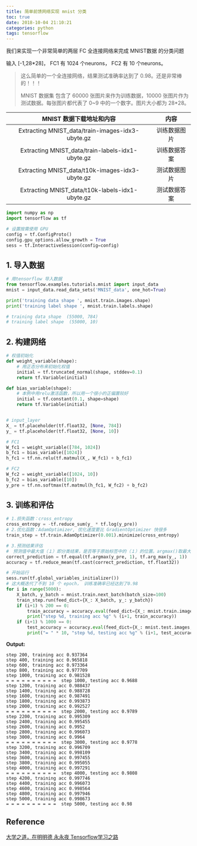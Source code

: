 ```yaml
---
title: 简单前馈网络实现 mnist 分类
toc: true
date: 2018-10-04 21:10:21
categories: python
tags: tensorflow
---
```


我们来实现一个非常简单的两层 FC 全连接网络来完成 MNIST数据 的分类问题

<!-- more --> 

输入 [-1,28*28]， FC1 有 1024 个neurons， FC2 有 10 个neurons。

> 这么简单的一个全连接网络，结果测试准确率达到了 0.98。还是非常棒的！！！
>
> MNIST 数据集 包含了 60000 张图片来作为训练数据，10000 张图片作为测试数据。每张图片都代表了 0~9 中的一个数字。图片大小都为 28\*28。

MNIST 数据下载地址和内容 | 内容
:-------:|:-------:
Extracting MNIST_data/train-images-idx3-ubyte.gz | 训练数据图片
Extracting MNIST_data/train-labels-idx1-ubyte.gz | 训练数据答案
Extracting MNIST_data/t10k-images-idx3-ubyte.gz | 测试数据图片
Extracting MNIST_data/t10k-labels-idx1-ubyte.gz | 测试数据答案

```python
import numpy as np
import tensorflow as tf

# 设置按需使用 GPU
config = tf.ConfigProto()
config.gpu_options.allow_growth = True
sess = tf.InteractiveSession(config=config)
```

## 1. 导入数据

```python
# 用tensorflow 导入数据
from tensorflow.examples.tutorials.mnist import input_data
mnist = input_data.read_data_sets('MNIST_data', one_hot=True)
```

```python
print('training data shape ', mnist.train.images.shape)
print('training label shape ', mnist.train.labels.shape)

# training data shape  (55000, 784)
# training label shape  (55000, 10)
```

## 2. 构建网络

```python
# 权值初始化
def weight_variable(shape):
    # 用正态分布来初始化权值
    initial = tf.truncated_normal(shape, stddev=0.1)
    return tf.Variable(initial)

def bias_variable(shape):
    # 本例中用relu激活函数，所以用一个很小的正偏置较好
    initial = tf.constant(0.1, shape=shape)
    return tf.Variable(initial)


# input_layer
X_ = tf.placeholder(tf.float32, [None, 784])
y_ = tf.placeholder(tf.float32, [None, 10])

# FC1
W_fc1 = weight_variable([784, 1024])
b_fc1 = bias_variable([1024])
h_fc1 = tf.nn.relu(tf.matmul(X_, W_fc1) + b_fc1)

# FC2
W_fc2 = weight_variable([1024, 10])
b_fc2 = bias_variable([10])
y_pre = tf.nn.softmax(tf.matmul(h_fc1, W_fc2) + b_fc2)
```

## 3. 训练和评估

```python
# 1.损失函数：cross_entropy
cross_entropy = -tf.reduce_sum(y_ * tf.log(y_pre))
# 2.优化函数：AdamOptimizer, 优化速度要比 GradientOptimizer 快很多
train_step = tf.train.AdamOptimizer(0.001).minimize(cross_entropy)

# 3.预测结果评估
#　预测值中最大值（１）即分类结果，是否等于原始标签中的（１）的位置。argmax()取最大值所在的下标
correct_prediction = tf.equal(tf.argmax(y_pre, 1), tf.arg_max(y_, 1))  
accuracy = tf.reduce_mean(tf.cast(correct_prediction, tf.float32))

# 开始运行
sess.run(tf.global_variables_initializer())
# 这大概迭代了不到 10 个 epoch， 训练准确率已经达到了0.98
for i in range(5000):
    X_batch, y_batch = mnist.train.next_batch(batch_size=100)
    train_step.run(feed_dict={X_: X_batch, y_: y_batch})
    if (i+1) % 200 == 0:
        train_accuracy = accuracy.eval(feed_dict={X_: mnist.train.images, y_: mnist.train.labels})
        print("step %d, training acc %g" % (i+1, train_accuracy))
    if (i+1) % 1000 == 0:
        test_accuracy = accuracy.eval(feed_dict={X_: mnist.test.images, y_: mnist.test.labels})
        print("= " * 10, "step %d, testing acc %g" % (i+1, test_accuracy))
```

**Output:**

```
step 200, training acc 0.937364
step 400, training acc 0.965818
step 600, training acc 0.973364
step 800, training acc 0.977709
step 1000, training acc 0.981528
= = = = = = = = = =  step 1000, testing acc 0.9688
step 1200, training acc 0.988437
step 1400, training acc 0.988728
step 1600, training acc 0.987491
step 1800, training acc 0.993873
step 2000, training acc 0.992527
= = = = = = = = = =  step 2000, testing acc 0.9789
step 2200, training acc 0.995309
step 2400, training acc 0.995455
step 2600, training acc 0.9952
step 2800, training acc 0.996073
step 3000, training acc 0.9964
= = = = = = = = = =  step 3000, testing acc 0.9778
step 3200, training acc 0.996709
step 3400, training acc 0.998109
step 3600, training acc 0.997455
step 3800, training acc 0.995055
step 4000, training acc 0.997291
= = = = = = = = = =  step 4000, testing acc 0.9808
step 4200, training acc 0.997746
step 4400, training acc 0.996073
step 4600, training acc 0.998564
step 4800, training acc 0.997946
step 5000, training acc 0.998673
= = = = = = = = = =  step 5000, testing acc 0.98
```

## Reference

[大学之道，在明明德 永永夜 Tensorflow学习之路][1]

[1]: https://blog.csdn.net/jerr__y/article/category/6747409

